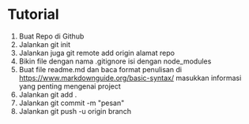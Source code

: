<h1>Tutorial</h1>

1. Buat Repo di Github
2. Jalankan git init
3. Jalankan juga git remote add origin alamat repo
4. Bikin file dengan nama .gitignore isi dengan node_modules
5. Buat file readme.md dan baca format penulisan di https://www.markdownguide.org/basic-syntax/ masukkan informasi yang penting mengenai project
6. Jalankan git add .
7. Jalankan git commit -m "pesan"
8. Jalankan git push -u origin branch